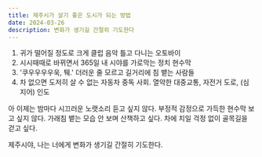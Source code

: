 ```yaml
---
title: 제주시가 살기 좋은 도시가 되는 방법
date: 2024-03-26
description: 변화가 생기길 간절히 기도한다
---
```

1. 귀가 떨어질 정도로 크게 클럽 음악 틀고 다니는 오토바이
2. 시시때때로 바뀌면서 365일 내 시야를 가로막는 정치 현수막
3. '쿠우우우우욱, 퉤.' 더러운 줄 모르고 길거리에 침 뱉는 사람들
4. 차 없으면 도저히 살 수 없는 자동차 중독 사회. 열악한 대중교통, 자전거 도로, (심지어) 인도

아 이제는 밤마다 시끄러운 노랫소리 듣고 싶지 않다. 부정적 감정으로 가득한 현수막 보고 싶지 않다. 가래침 뱉는 모습 안 보며 산책하고 싶다. 차에 치일 걱정 없이 골목길을 걷고 싶다.

제주시야, 나는 너에게 변화가 생기길 간절히 기도한다.